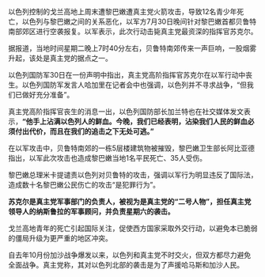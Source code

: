 以色列控制的戈兰高地上周末遭黎巴嫩遭真主党火箭攻击，导致12名青少年死亡，以色列与黎巴嫩之间的关系恶化，以军方7月30日晚间针对黎巴嫩首都贝鲁特南部郊区进行空袭报复。以军表示，此次行动击毙真主党最资深的指挥官苏克尔。

据报道，当地时间星期二晚上7时40分左右，贝鲁特南郊传来一声巨响，一股烟雾升起，该处是真主党的据点之一。

以色列国防军30日在一份声明中指出，真主党高阶指挥官苏克尔在以军行动中丧生。以色列国防军发言人哈加里在记者会中也强调，以色列并不寻求战争，“但我们已做好充分准备”。

真主党高阶指挥官丧生的消息一出，以色列国防部长加兰特也在社交媒体发文表示，**“他手上沾满以色列人的鲜血。今晚，我们已经表明，沾染我们人民的鲜血必须付出代价，而且在我们的追击之下无处可逃。”**

在以军攻击中，贝鲁特南郊的一栋5层楼建筑物被摧毁，黎巴嫩卫生部长阿比亚德指出，以军此次攻击也造成黎巴嫩当地1名平民死亡、35人受伤。

黎巴嫩总理米卡提谴责以色列对贝鲁特的攻击，强调以军行为明显违反了国际法，造成数十名黎巴嫩公民伤亡的攻击“是犯罪行为”。

**苏克尔是真主党军事部门的负责人，被视为是真主党的“二号人物”，担任真主党领导人的纳斯鲁拉的军事顾问，并负责星期六的袭击。**

戈兰高地青年的死亡引起国际关注，促使西方国家采取外交行动，以避免本已脆弱的僵局升级为更严重的地区冲突。

自去年10月份加沙战争爆发以来，以色列和真主党不时交火，但双方都尽力避免全面战争。真主党称，其对以色列北部的袭击是为了声援哈马斯和加沙人民。